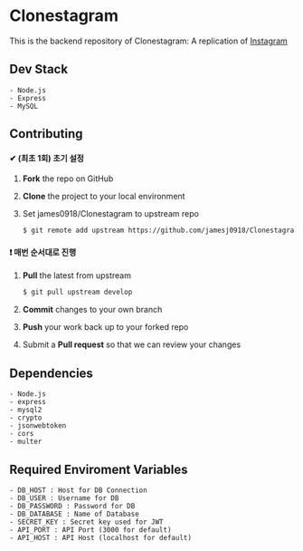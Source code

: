 # Clonestagram

This is the backend repository of Clonestagram: A replication of [Instagram](https://www.instagram.com/)

## Dev Stack

    - Node.js
    - Express
    - MySQL

## Contributing

#### ✔ (최초 1회) 초기 설정

1. **Fork** the repo on GitHub
2. **Clone** the project to your local environment
3. Set james0918/Clonestagram to upstream repo

   ```bash
   $ git remote add upstream https://github.com/jamesj0918/Clonestagram
   ```

#### ❗ 매번 순서대로 진행

1. **Pull** the latest from upstream

   ```bash
   $ git pull upstream develop
   ```

2. **Commit** changes to your own branch
3. **Push** your work back up to your forked repo
4. Submit a **Pull request** so that we can review your changes

## Dependencies

    - Node.js
    - express
    - mysql2
    - crypto
    - jsonwebtoken
    - cors
    - multer

## Required Enviroment Variables

    - DB_HOST : Host for DB Connection
    - DB_USER : Username for DB
    - DB_PASSWORD : Password for DB
    - DB_DATABASE : Name of Database
    - SECRET_KEY : Secret key used for JWT
    - API_PORT : API Port (3000 for default)
    - API_HOST : API Host (localhost for default)
